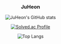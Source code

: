 <div align="center">


### JuHeon

<!--
**JH201421228/JH201421228** is a ✨ _special_ ✨ repository because its `README.md` (this file) appears on your GitHub profile.

Here are some ideas to get you started:

- 🔭 I’m currently working on ...
- 🌱 I’m currently learning ...
- 👯 I’m looking to collaborate on ...
- 🤔 I’m looking for help with ...
- 💬 Ask me about ...
- 📫 How to reach me: ...
- 😄 Pronouns: ...
- ⚡ Fun fact: ...
-->
<div align="center">

  
![JuHeon's GitHub stats](https://github-readme-stats.vercel.app/api?username=JH201421228&show_icons=true&theme=radical)



[![Solved.ac Profile](http://mazassumnida.wtf/api/generate_badge?boj=741u741)](https://solved.ac/741u741)



![Top Langs](https://github-readme-stats.vercel.app/api/top-langs/?username=JH201421228&layout=compact&theme=dark)


</div>
